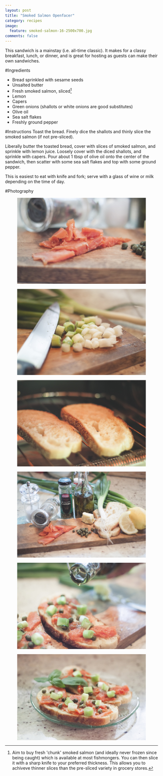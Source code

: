 ```yaml
---
layout: post
title: "Smoked Salmon Openfacer"
category: recipes
image:
  feature: smoked-salmon-16-2500x700.jpg
comments: false  
---
```


This sandwich is a mainstay (i.e. all-time classic). It makes for a classy breakfast, lunch, or dinner, and is great for hosting as guests can make their own sandwiches. 

#Ingredients

* Bread sprinkled with sesame seeds
* Unsalted butter
* Fresh smoked salmon, sliced[^1]
* Lemon
* Capers
* Green onions (shallots or white onions are good substitutes)
* Olive oil
* Sea salt flakes
* Freshly ground pepper

#Instructions
Toast the bread. Finely dice the shallots and thinly slice the smoked salmon (if not pre-sliced). 

Liberally butter the toasted bread, cover with slices of smoked salmon, and sprinkle with lemon juice. Loosely cover with the diced shallots, and sprinkle with capers. Pour about 1 tbsp of olive oil onto the center of the sandwich, then scatter with some sea salt flakes and top with some ground pepper. 

This is easiest to eat with knife and fork; serve with a glass of wine or milk depending on the time of day. 

[^1]: Aim to buy fresh 'chunk' smoked salmon (and ideally never frozen since being caught) which is available at most fishmongers. You can then slice it with a sharp knife to your preferred thickness. This allows you to achiveve thinner slices than the pre-sliced variety in grocery stores. 

#Photography

<figure>
	<a href="http://openfacers.com/images/smoked-salmon-1.jpg"><img src="/images/smoked-salmon-1.jpg"></a>
</figure>

<figure>
	<a href="http://openfacers.com/images/smoked-salmon-7.jpg"><img src="/images/smoked-salmon-7.jpg"></a>
</figure>

<figure>
	<a href="http://openfacers.com/images/smoked-salmon-7.jpg"><img src="/images/smoked-salmon-8.jpg"></a>
</figure>

<figure>
	<a href="http://openfacers.com/images/smoked-salmon-7.jpg"><img src="/images/smoked-salmon-9.jpg"></a>
</figure>

<figure>
	<a href="http://openfacers.com/images/smoked-salmon-7.jpg"><img src="/images/smoked-salmon-15.jpg"></a>
</figure>

<figure>
	<a href="http://openfacers.com/images/smoked-salmon-7.jpg"><img src="/images/smoked-salmon-16.jpg"></a>
</figure>

